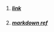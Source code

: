 1. ##### [link](https://o7planning.org/vi/11681/huong-dan-spring-boot-va-jsp)

2. ##### [markdown ref](https://github.com/adam-p/markdown-here/wiki/Markdown-Cheatsheet)